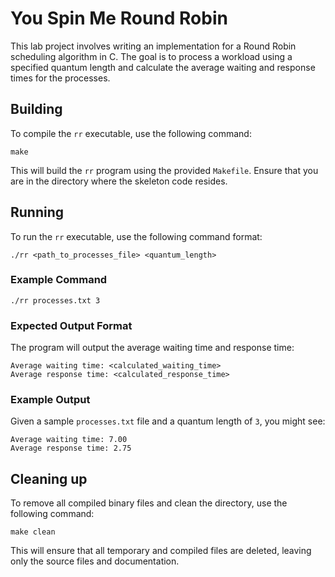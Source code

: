 # You Spin Me Round Robin

This lab project involves writing an implementation for a Round Robin scheduling algorithm in C. The goal is to process a workload using a specified quantum length and calculate the average waiting and response times for the processes.

## Building
To compile the `rr` executable, use the following command:

```shell
make
```

This will build the `rr` program using the provided `Makefile`. Ensure that you are in the directory where the skeleton code resides.

## Running
To run the `rr` executable, use the following command format:

```shell
./rr <path_to_processes_file> <quantum_length>
```

### Example Command
```shell
./rr processes.txt 3
```

### Expected Output Format
The program will output the average waiting time and response time:

```shell
Average waiting time: <calculated_waiting_time>
Average response time: <calculated_response_time>
```

### Example Output
Given a sample `processes.txt` file and a quantum length of `3`, you might see:
```shell
Average waiting time: 7.00
Average response time: 2.75
```

## Cleaning up
To remove all compiled binary files and clean the directory, use the following command:

```shell
make clean
```

This will ensure that all temporary and compiled files are deleted, leaving only the source files and documentation.

